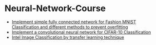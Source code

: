 # Neural-Network-Course
- [Implement simple fully connected network for Fashion MNIST Classification and different methods to prevent overfitting](/Fashion%20MNIST%20Classification)
- [Implement a convolutional neural network for CIFAR-10 Classification](/CIFAR-10%20Classification)
- [Intel Image Classification by transfer learning technique](/Transfer%20Learning)
